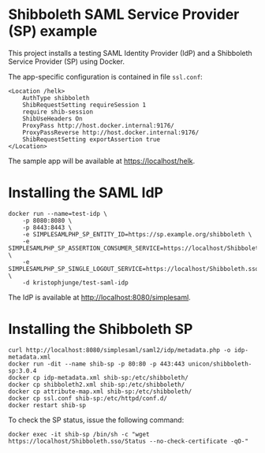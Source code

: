 Shibboleth SAML Service Provider (SP) example
===

This project installs a testing SAML Identity Provider (IdP) and a Shibboleth Service Provider (SP) using Docker.

The app-specific configuration is contained in file `ssl.conf`:

    <Location /helk>
        AuthType shibboleth
        ShibRequestSetting requireSession 1
        require shib-session
        ShibUseHeaders On
        ProxyPass http://host.docker.internal:9176/
        ProxyPassReverse http://host.docker.internal:9176/
        ShibRequestSetting exportAssertion true
    </Location>

The sample app will be available at <https://localhost/helk>.

# Installing the SAML IdP

    docker run --name=test-idp \
        -p 8080:8080 \
        -p 8443:8443 \
        -e SIMPLESAMLPHP_SP_ENTITY_ID=https://sp.example.org/shibboleth \
        -e SIMPLESAMLPHP_SP_ASSERTION_CONSUMER_SERVICE=https://localhost/Shibboleth.sso/SAML2/POST \
        -e SIMPLESAMLPHP_SP_SINGLE_LOGOUT_SERVICE=https://localhost/Shibboleth.sso/Logout \
        -d kristophjunge/test-saml-idp

The IdP is available at <http://localhost:8080/simplesaml>.

# Installing the Shibboleth SP

    curl http://localhost:8080/simplesaml/saml2/idp/metadata.php -o idp-metadata.xml
    docker run -dit --name shib-sp -p 80:80 -p 443:443 unicon/shibboleth-sp:3.0.4
    docker cp idp-metadata.xml shib-sp:/etc/shibboleth/
    docker cp shibboleth2.xml shib-sp:/etc/shibboleth/
    docker cp attribute-map.xml shib-sp:/etc/shibboleth/
    docker cp ssl.conf shib-sp:/etc/httpd/conf.d/
    docker restart shib-sp

To check the SP status, issue the following command:

    docker exec -it shib-sp /bin/sh -c "wget https://localhost/Shibboleth.sso/Status --no-check-certificate -qO-"

